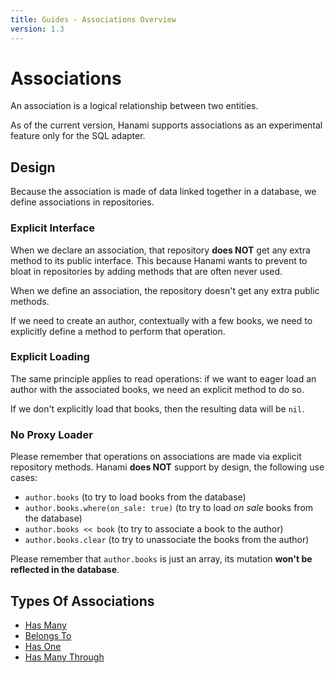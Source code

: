 ```yaml
---
title: Guides - Associations Overview
version: 1.3
---
```


# Associations

An association is a logical relationship between two entities.

<p class="warning">
  As of the current version, Hanami supports associations as an experimental feature only for the SQL adapter.
</p>

## Design

Because the association is made of data linked together in a database, we define associations in repositories.

### Explicit Interface

When we declare an association, that repository **does NOT** get any extra method to its public interface.
This because Hanami wants to prevent to bloat in repositories by adding methods that are often never used.

<p class="notice">
  When we define an association, the repository doesn't get any extra public methods.
</p>

If we need to create an author, contextually with a few books, we need to explicitly define a method to perform that operation.

### Explicit Loading

The same principle applies to read operations: if we want to eager load an author with the associated books, we need an explicit method to do so.

If we don't explicitly load that books, then the resulting data will be `nil`.

### No Proxy Loader

Please remember that operations on associations are made via explicit repository methods.
Hanami **does NOT** support by design, the following use cases:

  * `author.books` (to try to load books from the database)
  * `author.books.where(on_sale: true)` (to try to load _on sale_ books from the database)
  * `author.books << book` (to try to associate a book to the author)
  * `author.books.clear` (to try to unassociate the books from the author)

Please remember that `author.books` is just an array, its mutation **won't be reflected in the database**.

## Types Of Associations

  * [Has Many](guides/1.3/associations/has-many)
  * [Belongs To](guides/1.3/associations/belongs-to)
  * [Has One](guides/1.3/associations/has-one)
  * [Has Many Through](guides/1.3/associations/has-many-through)
